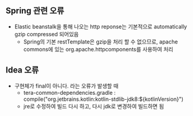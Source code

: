 ## Spring 관련 오류


* Elastic beanstalk을 통해 나오는 http reponse는 기본적으로 automatically gzip compressed 되어있음
    * Spring의 기본 restTemplate은 gzip을 처리 할 수 없으므로,
    apache commons에 있는 org.apache.httpcomponents를 사용하여 처리


## Idea 오류
* 구현체가 final이 아니다. 라는 오류가 발생할 때
    * tera-common-dependencies.gradle : compile("org.jetbrains.kotlin:kotlin-stdlib-jdk8:${kotlinVersion}")
    * jre로 수정하여 빌드 다시 하고, 다시 jdk로 변경하여 빌드하면 됨